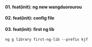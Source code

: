 #### 01. feat(init): ng new wangduorourou

#### 02. feat(init): config file

#### 03. feat(init): first ng lib
    ng g library first-ng-lib --prefix kjf
